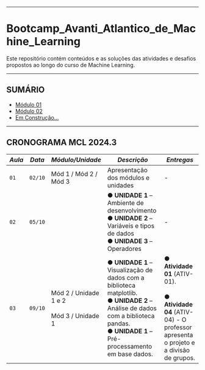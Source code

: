 -----
# Bootcamp_Avanti_Atlantico_de_Machine_Learning
Este repositório contém conteúdos e as soluções das atividades e desafios propostos ao longo do curso de Machine Learning.



-----
## SUMÁRIO

- [Módulo 01](https://github.com/Muelcassiano/Bootcamp_Avanti_Atlantico_de_Machine_Learning/tree/main/Modulo_00)
- [Módulo 02](https://github.com/Muelcassiano/Bootcamp_Avanti_Atlantico_de_Machine_Learning/tree/main/Modulo_01)
- [Em Construção...]()



-----
## CRONOGRAMA MCL 2024.3
| *Aula* | *Data* |  *Módulo/Unidade*  | *Descrição* | *Entregas* |
|------|------|-----------------|-----------|----------|
| `01` | `02/10`  | Mód 1 / Mód 2 / Mód 3  | Apresentação dos módulos e unidades | - |
| `02` | `05/10`  |   | ● **UNIDADE 1** – Ambiente de desenvolvimento<br>● **UNIDADE 2** – Variáveis e tipos de dados<br>● **UNIDADE 3** – Operadores | - |
| `03` | `09/10`  | Mód 2 / Unidade 1 e 2<br><br>Mód 3 / Unidade 1  | ● **UNIDADE 1** – Visualização de dados com a biblioteca matplotlib.<br>● **UNIDADE 2** – Análise de dados com a biblioteca pandas.<br>● **UNIDADE 1** – Pré-processamento em base dados. | ● **Atividade 01** (ATIV-01).<br><br>● **Atividade 04** (ATIV-04) - O professor apresenta o projeto e a divisão de grupos. |
